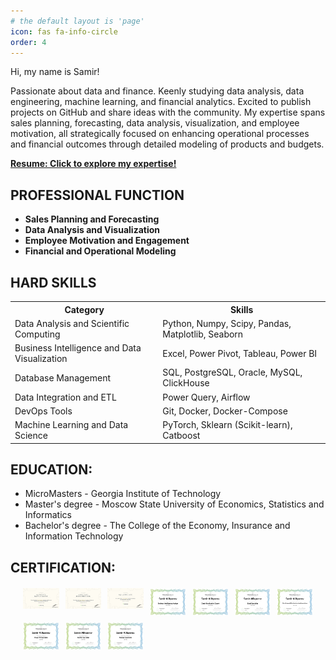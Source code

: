 ```yaml
---
# the default layout is 'page'
icon: fas fa-info-circle
order: 4
---
```

Hi, my name is Samir!

Passionate about data and finance. Keenly studying data analysis, data engineering, machine learning, and financial analytics. 
Excited to publish projects on GitHub and share ideas with the community. My expertise spans sales planning, forecasting, data analysis, visualization, and employee motivation, all strategically focused on enhancing operational processes and financial outcomes through detailed modeling of products and budgets.

[**Resume: Click to explore my expertise!**](https://docs.google.com/document/d/1BEL5l5ZnlTdJc5OKiuH1SkiMQf6hS6HRAZUZvlrRANM/edit?usp=sharing)

<h2>PROFESSIONAL FUNCTION</h2>
<ul>
  <li>
    <strong>Sales Planning and Forecasting</strong>
  </li>
  <li>
    <strong>Data Analysis and Visualization</strong>
  </li>
  <li>
    <strong>Employee Motivation and Engagement</strong>
  </li>
  <li>
    <strong>Financial and Operational Modeling</strong>
  </li>
</ul>

<h2>HARD SKILLS</h2>
<table>
  <tr>
    <th>Category</th>
    <th>Skills</th>
  </tr>
  <tr>
    <td>Data Analysis and Scientific Computing</td>
    <td>Python, Numpy, Scipy, Pandas, Matplotlib, Seaborn</td>
  </tr>
  <tr>
    <td>Business Intelligence and Data Visualization</td>
    <td>Excel, Power Pivot, Tableau, Power BI</td>
  </tr>
  <tr>
    <td>Database Management</td>
    <td>SQL, PostgreSQL, Oracle, MySQL, ClickHouse</td>
  </tr>
  <tr>
    <td>Data Integration and ETL</td>
    <td>Power Query, Airflow</td>
  </tr>
  <tr>
    <td>DevOps Tools</td>
    <td>Git, Docker, Docker-Compose</td>
  </tr>
  <tr>
    <td>Machine Learning and Data Science</td>
    <td>PyTorch, Sklearn (Scikit-learn), Catboost</td>
  </tr>
</table>




##  EDUCATION:
- MicroMasters - Georgia Institute of Technology
- Master's degree - Moscow State University of Economics, Statistics and Informatics
- Bachelor's degree - The College of the Economy, Insurance and Information Technology



##  CERTIFICATION:
<style>
  .image-grid {
    display: grid;
    grid-template-columns: repeat(auto-fit, minmax(50px, 1fr));
    gap: 10px;
    margin: 20px;
  }

  .image-grid img {
    width: 100%;
    height: auto;
    transition: transform 0.3s ease;
    cursor: pointer;
  }

  .image-grid img:hover {
    transform: scale(1.2);
  }
</style>

<div class="image-grid">
  <img src="/assets/img/certif/dc_daa.jpg" alt="DC Data Analysis">
  <img src="/assets/img/certif/dc_dea.jpg" alt="DC DEA">
  <img src="/assets/img/certif/dc_sql.jpg" alt="DC SQL">
  <img src="/assets/img/certif/ma_bia.jpg" alt="DC BIA">
  <img src="/assets/img/certif/ma_dve.jpg" alt="MA DVE">
  <img src="/assets/img/certif/ma_es.jpg" alt="MA ES">
  <img src="/assets/img/certif/ma_ml.jpg" alt="MA ML">
  <img src="/assets/img/certif/ma_pbi.jpg" alt="MA Power BI">
  <img src="/assets/img/certif/ma_sql.jpg" alt="MA SQL">
  <img src="/assets/img/certif/ma_tableau.jpg" alt="MA Tableau">
</div>
